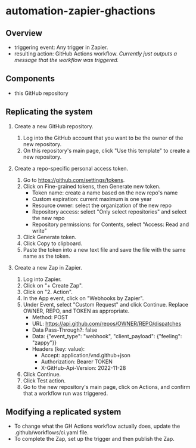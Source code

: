 # automation-zapier-ghactions

## Overview

- triggering event: Any trigger in Zapier.
- resulting action: GitHub Actions workflow. *Currently just outputs a message that the workflow was triggered.*
 
## Components

- this GitHub repository

## Replicating the system

1. Create a new GitHub repository.
    1. Log into the GitHub account that you want to be the owner of the new repository.
    2. On this repository's main page, click "Use this template" to create a new repository.

2. Create a repo-specific personal access token.
    1. Go to https://github.com/settings/tokens.
    2. Click on Fine-grained tokens, then Generate new token.
        - Token name: create a name based on the new repo's name
        - Custom expiration: current maximum is one year
        - Resource owner: select the organization of the new repo
        - Repository access: select "Only select repositories" and select the new repo
        - Repository permissions: for Contents, select "Access: Read and write"
    3. Click Generate token.
    4. Click Copy to clipboard.
    5. Paste the token into a new text file and save the file with the same name as the token.

3. Create a new Zap in Zapier.
   1. Log into Zapier.
   2. Click on "+ Create Zap".
   3. Click on "2. Action".
   4. In the App event, click on "Webhooks by Zapier".
   5. Under Event, select "Custom Request" and click Continue. Replace OWNER, REPO, and TOKEN as appropriate.
      - Method: POST
      - URL: https://api.github.com/repos/OWNER/REPO/dispatches
      - Data Pass-Through?: false
      - Data: {"event_type": "webhook", "client_payload": {"feeling": "zappy"}}
      - Headers (key: value):
        - Accept: application/vnd.github+json
        - Authorization: Bearer TOKEN
        - X-GitHub-Api-Version: 2022-11-28
    6. Click Continue.
    7. Click Test action.
    8. Go to the new repository's main page, click on Actions, and confirm that a workflow run was triggered.

## Modifying a replicated system

- To change what the GH Actions workflow actually does, update the .github/workflows/ci.yaml file.
- To complete the Zap, set up the trigger and then publish the Zap.
